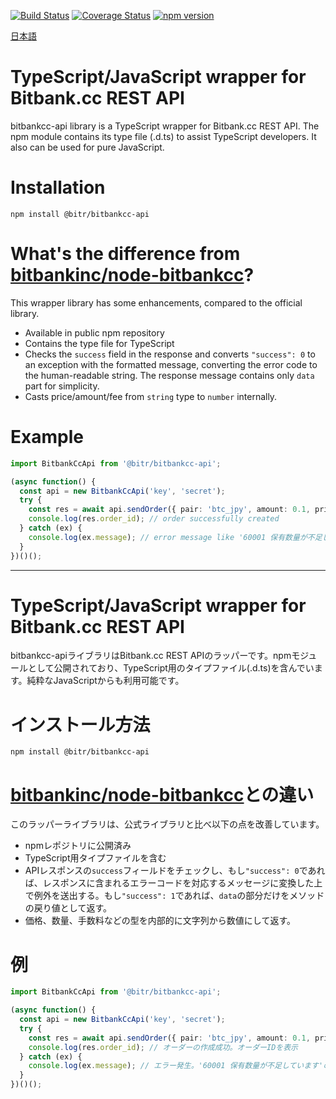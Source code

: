[![Build Status](https://travis-ci.org/bitrinjani/bitbankcc-api.svg?branch=master)](https://travis-ci.org/bitrinjani/bitbankcc-api) [![Coverage Status](https://coveralls.io/repos/github/bitrinjani/bitbankcc-api/badge.svg?branch=master)](https://coveralls.io/github/bitrinjani/bitbankcc-api?branch=master) [![npm version](https://badge.fury.io/js/%40bitr%2Fbitbankcc-api.svg)](https://badge.fury.io/js/%40bitr%2Fbitbankcc-api)

[日本語](https://github.com/bitrinjani/bitbankcc-api#typescriptjavascript-wrapper-for-bitbankcc-rest-api-1)

# TypeScript/JavaScript wrapper for Bitbank.cc REST API

bitbankcc-api library is a TypeScript wrapper for Bitbank.cc REST API. The npm module contains its type file (.d.ts) to assist TypeScript developers. It also can be used for pure JavaScript.

# Installation

```
npm install @bitr/bitbankcc-api
```

# What's the difference from [bitbankinc/node-bitbankcc](https://github.com/bitbankinc/node-bitbankcc)?

This wrapper library has some enhancements, compared to the official library.

* Available in public npm repository
* Contains the type file for TypeScript
* Checks the `success` field in the response and converts `"success": 0` to an exception with the formatted message, converting the error code to the human-readable string. The response message contains only `data` part for simplicity.
* Casts price/amount/fee from `string` type to `number` internally.

# Example

```typescript
import BitbankCcApi from '@bitr/bitbankcc-api';

(async function() {
  const api = new BitbankCcApi('key', 'secret');
  try {
    const res = await api.sendOrder({ pair: 'btc_jpy', amount: 0.1, price: 500000, side: 'sell', type: 'limit' });
    console.log(res.order_id); // order successfully created
  } catch (ex) {
    console.log(ex.message); // error message like '60001 保有数量が不足しています'
  }
})()();
```

------- 

# TypeScript/JavaScript wrapper for Bitbank.cc REST API

bitbankcc-apiライブラリはBitbank.cc REST APIのラッパーです。npmモジュールとして公開されており、TypeScript用のタイプファイル(.d.ts)を含んでいます。純粋なJavaScriptからも利用可能です。

# インストール方法

```
npm install @bitr/bitbankcc-api
```

# [bitbankinc/node-bitbankcc](https://github.com/bitbankinc/node-bitbankcc)との違い

このラッパーライブラリは、公式ライブラリと比べ以下の点を改善しています。

* npmレポジトリに公開済み
* TypeScript用タイプファイルを含む
* APIレスポンスの`success`フィールドをチェックし、もし`"success": 0`であれば、レスポンスに含まれるエラーコードを対応するメッセージに変換した上で例外を送出する。もし`"success": 1`であれば、`data`の部分だけをメソッドの戻り値として返す。
* 価格、数量、手数料などの型を内部的に文字列から数値にして返す。

# 例

```typescript
import BitbankCcApi from '@bitr/bitbankcc-api';

(async function() {
  const api = new BitbankCcApi('key', 'secret');
  try {
    const res = await api.sendOrder({ pair: 'btc_jpy', amount: 0.1, price: 500000, side: 'sell', type: 'limit' });
    console.log(res.order_id); // オーダーの作成成功。オーダーIDを表示
  } catch (ex) {
    console.log(ex.message); // エラー発生。'60001 保有数量が不足しています'のようなエラーメッセージを表示。
  }
})()();
```
